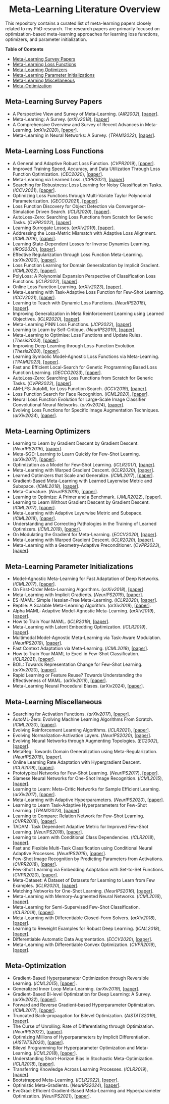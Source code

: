 <h1 align="center">
Meta-Learning Literature Overview
</h1>

This repository contains a curated list of meta-learning papers closely related to my PhD research. The research papers are primarily focused on optimization-based meta-learning approaches for learning loss functions, optimizers, and parameter initialization.

**Table of Contents**

- [Meta-Learning Survey Papers](#meta-learning-survey-papers)
- [Meta-Learning Loss Functions](#meta-learning-loss-functions)
- [Meta-Learning Optimizers](#meta-learning-optimizers)
- [Meta-Learning Parameter Initializations](#meta-learning-parameter-initializations)
- [Meta-Learning Miscellaneous](#meta-learning-miscellaneous)
- [Meta-Optimization](#meta-optimization)

## Meta-Learning Survey Papers

- A Perspective View and Survey of Meta-Learning. (_AIR2002_), [[paper]()].
- Meta-Learning: A Survey. (_arXiv2018_), [[paper]()]
- A Comprehensive Overview and Survey of Recent Advances in Meta-Learning. (_arXiv2020_), [[paper](https://arxiv.org/abs/2004.11149)].
- Meta-Learning in Neural Networks: A Survey. (_TPAMI2022_), [[paper](https://arxiv.org/abs/2004.05439)].

## Meta-Learning Loss Functions

- A General and Adaptive Robust Loss Function. (_CVPR2019_), [[paper]()].
- Improved Training Speed, Accuracy, and Data Utilization Through Loss Function Optimization. (_CEC2020_), [[paper]()].
- Meta-Learning via Learned Loss. (_ICPR2021_), [[paper]()].
- Searching for Robustness: Loss Learning for Noisy Classification Tasks. (_ICCV2021_), [[paper]()].
- Optimizing Loss Functions through Multi-Variate Taylor Polynomial Parameterization. (_GECCO2021_), [[paper]()].
- Loss Function Discovery for Object Detection via Convergence-Simulation Driven Search. (_ICLR2020_), [[paper]()].
- AutoLoss-Zero: Searching Loss Functions from Scratch for Generic Tasks. (_CVPR2022_), [[paper]()].
- Learning Surrogate Losses. (_arXiv2019_), [[paper]()].
- Addressing the Loss-Metric Mismatch with Adaptive Loss Alignment. (_ICML2019_), [[paper]()].
- Learning State-Dependent Losses for Inverse Dynamics Learning. (_IROS2020_), [[paper]()].
- Effective Regularization through Loss Function Meta-Learning. (_arXiv2020_), [[paper]()].
- Loss Function Learning for Domain Generalization by Implicit Gradient. (_ICML2022_), [[paper]()].
- PolyLoss: A Polynomial Expansion Perspective of Classification Loss Functions. (_ICLR2022_), [[paper]()].
- Online Loss Function Learning. (_arXiv2023_), [[paper]()].
- Meta-Learning with Task-Adaptive Loss Function for Few-Shot Learning. (_ICCV2021_), [[paper]()].
- Learning to Teach with Dynamic Loss Functions. (_NeurIPS2018_), [[paper]()].
- Improving Generalization in Meta Reinforcement Learning using Learned Objectives. (_ICLR2020_), [[paper]()].
- Meta-Learning PINN Loss Functions. (_JCP2022_), [[paper]()].
- Learning to Learn by Self-Critique. (_NeurIPS2019_), [[paper]()].
- Meta-Learning to Optimise: Loss Functions and Update Rules. (_Thesis2023_), [[paper]()].
- Improving Deep Learning through Loss-Function Evolution. (_Thesis2020_), [[paper]()].
- Learning Symbolic Model-Agnostic Loss Functions via Meta-Learning. (_TPAMI2023_), [[paper]()].
- Fast and Efficient Local-Search for Genetic Programming Based Loss Function Learning. (_GECCO2023_), [[paper]()].
- AutoLoss-Zero: Searching Loss Functions from Scratch for Generic Tasks. (_CVPR2022_), [[paper]()].
- AM-LFS: AutoML for Loss Function Search. (_ICCV2019_), [[paper]()].
- Loss Function Search for Face Recognition. (_ICML2020_), [[paper]()].
- Neural Loss Function Evolution for Large-Scale Image Classifier Convolutional Neural Networks. (_arXiv2024_), [[paper]()].
- Evolving Loss Functions for Specific Image Augmentation Techniques. (_arXiv2024_), [[paper]()].

## Meta-Learning Optimizers

- Learning to Learn by Gradient Descent by Gradient Descent. (_NeurIPS2016_), [[paper]()].
- Meta-SGD: Learning to Learn Quickly for Few-Shot Learning. (_arXiv2017_), [[paper]()].
- Optimization as a Model for Few-Shot Learning. (_ICLR2017_), [[paper]()].
- Meta-Learning with Warped Gradient Descent. (_ICLR2020_), [[paper]()].
- Learned Optimizers that Scale and Generalize. (_ICML2017_), [[paper]()].
- Gradient-Based Meta-Learning with Learned Layerwise Metric and Subspace. (_ICML2018_), [[paper]()].
- Meta-Curvature. (_NeurIPS2019_), [[paper]()].
- Learning to Optimize: A Primer and a Benchmark. (_JMLR2022_), [[paper]()].
- Learning to Learn Without Gradient Descent by Gradient Descent. (_ICML2017_), [[paper]()].
- Meta-Learning with Adaptive Layerwise Metric and Subspace. (_ICML2018_), [[paper]()].
- Understanding and Correcting Pathologies in the Training of Learned Optimizers. (_ICML2019_), [[paper]()].
- On Modulating the Gradient for Meta-Learning. (_ECCV2020_), [[paper]()].
- Meta-Learning with Warped Gradient Descent. (_ICLR2020_), [[paper]()].
- Meta-Learning with a Geometry-Adaptive Preconditioner. (_CVPR2023_), [[paper]()].

## Meta-Learning Parameter Initializations

- Model-Agnostic Meta-Learning for Fast Adaptation of Deep Networks. (_ICML2017_), [[paper]()].
- On First-Order Meta-Learning Algorithms. (_arXiv2018_), [[paper]()].
- Meta-Learning with Implicit Gradients. (_NeurIPS2019_), [[paper]()].
- ES-MAML: Simple Hessian-Free Meta-Learning. (_ICLR2020_), [[paper]()].
- Reptile: A Scalable Meta-Learning Algorithm. (_arXiv2018_), [[paper]()].
- Alpha MAML: Adaptive Model-Agnostic Meta-Learning. (_arXiv2019_), [[paper]()].
- How to Train Your MAML. (_ICLR2019_), [[paper]()].
- Meta-Learning with Latent Embedding Optimization. (_ICLR2019_), [[paper]()].
- Multimodal Model-Agnostic Meta-Learning via Task-Aware Modulation. (_NeurIPS2019_), [[paper]()].
- Fast Context Adaptation via Meta-Learning. (_ICML2019_), [[paper]()].
- How to Train Your MAML to Excel in Few-Shot Classification. (_ICLR2021_), [[paper]()].
- BOIL: Towards Representation Change for Few-Shot Learning. (_arXiv2020_), [[paper]()].
- Rapid Learning or Feature Reuse? Towards Understanding the Effectiveness of MAML. (_arXiv2019_), [[paper]()].
- Meta-Learning Neural Procedural Biases. (arXiv2024), [[paper]()].

## Meta-Learning Miscellaneous

- Searching for Activation Functions. (_arXiv2017_), [[paper]()].
- AutoML-Zero: Evolving Machine Learning Algorithms From Scratch. (_ICML2020_), [[paper]()].
- Evolving Reinforcement Learning Algorithms. (_ICLR2021_), [[paper]()].
- Evolving Normalization-Activation Layers. (_NeurIPS2020_), [[paper]()].
- Evolving Neural Networks through Augmenting Topologies. (_EC2002_), [[paper]()].
- MetaReg: Towards Domain Generalization using Meta-Regularization. (_NeurIPS2018_), [[paper]()].
- Online Learning Rate Adaptation with Hypergradient Descent. (_ICLR2018_), [[paper]()].
- Prototypical Networks for Few-Shot Learning. (_NeurIPS2017_), [[paper]()].
- Siamese Neural Networks for One-Shot Image Recognition. (_ICML2015_), [[paper]()].
- Learning to Learn: Meta-Critic Networks for Sample Efficient Learning. (_arXiv2017_), [[paper]()].
- Meta-Learning with Adaptive Hyperparameters. (_NeurIPS2020_), [[paper]()].
- Learning to Learn Task-Adaptive Hyperparameters for Few-Shot Learning. (_TPAMI2023_), [[paper]()].
- Learning to Compare: Relation Network for Few-Shot Learning. (_CVPR2018_), [[paper]()].
- TADAM: Task Dependent Adaptive Metric for Improved Few-Shot Learning. (_NeurIPS2018_), [[paper]()].
- Learning to Learn with Conditional Class Dependencies. (_ICLR2018_), [[paper]()].
- Fast and Flexible Multi-Task Classification using Conditional Neural Adaptive Processes. (_NeurIPS2019_), [[paper]()].
- Few-Shot Image Recognition by Predicting Parameters from Activations. (_CVPR2018_), [[paper]()].
- Few-Shot Learning via Embedding Adaptation with Set-to-Set Functions. (_CVPR2020_), [[paper]()].
- Meta-Dataset: A Dataset of Datasets for Learning to Learn from Few Examples. (_ICLR2020_), [[paper]()].
- Matching Networks for One-Shot Learning. (_NeurIPS2016_), [[paper]()].
- Meta-Learning with Memory-Augmented Neural Networks. (_ICML2016_), [[paper]()].
- Meta-Learning for Semi-Supervised Few-Shot Classification. (_ICLR2018_), [[paper]()].
- Meta-Learning with Differentiable Closed-Form Solvers. (_arXiv2018_), [[paper]()].
- Learning to Reweight Examples for Robust Deep Learning. (_ICML2018_), [[paper]()].
- Differentiable Automatic Data Augmentation. (_ECCV2020_), [[paper]()].
- Meta-Learning with Differentiable Convex Optimization. (_CVPR2019_), [[paper]()].

## Meta-Optimization

- Gradient-Based Hyperparameter Optimization through Reversible Learning. (_ICML2015_), [[paper]()].
- Generalized Inner Loop Meta-Learning. (_arXiv2019_), [[paper]()].
- Gradient-Based Bi-level Optimization for Deep Learning: A Survey. (_arXiv2022_), [[paper]()].
- Forward and Reverse Gradient-based Hyperparameter Optimization. (_ICML2017_), [[paper]()].
- Truncated Back-propagation for Bilevel Optimization. (_AISTATS2019_), [[paper]()].
- The Curse of Unrolling: Rate of Differentiating through Optimization. (_NeurIPS2022_), [[paper]()].
- Optimizing Millions of Hyperparameters by Implicit Differentiation. (_AISTATS2020_), [[paper]()].
- Bilevel Programming for Hyperparameter Optimization and Meta-Learning. (_ICML2018_), [[paper]()].
- Understanding Short-Horizon Bias in Stochastic Meta-Optimization. (_ICLR2018_), [[paper]()].
- Transferring Knowledge Across Learning Processes. (_ICLR2019_), [[paper]()].
- Bootstrapped Meta-Learning. (_ICLR2022_), [[paper]()].
- Optimistic Meta-Gradients. (_NeurIPS2024_), [[paper]()].
- EvoGrad: Efficient Gradient-Based Meta-Learning and Hyperparameter Optimization. (_NeurIPS2021_), [[paper](https://arxiv.org/abs/2106.10575)].

